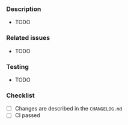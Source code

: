 ### Description

<!-- The purpose of the PR, list of the changes, ... -->

- TODO

### Related issues

<!-- If applicable, reference any related GitHub issues -->

- TODO

### Testing

<!-- Describe the testing process for these changes -->

- TODO

### Checklist

- [ ] Changes are described in the `CHANGELOG.md`
- [ ] CI passed
